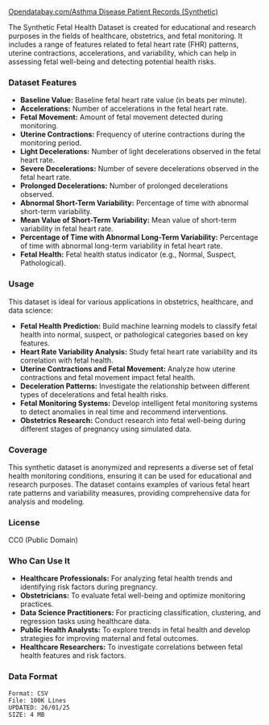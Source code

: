 [Opendatabay.com/Asthma Disease Patient Records (Synthetic)](https://opendatabay.com/collections/74c18111-3070-466e-9d37-c4ec398b3b15)


The Synthetic Fetal Health Dataset is created for educational and research purposes in the fields of healthcare, obstetrics, and fetal monitoring. It includes a range of features related to fetal heart rate (FHR) patterns, uterine contractions, accelerations, and variability, which can help in assessing fetal well-being and detecting potential health risks.

### Dataset Features
- **Baseline Value:** Baseline fetal heart rate value (in beats per minute).
- **Accelerations:** Number of accelerations in the fetal heart rate.
- **Fetal Movement:** Amount of fetal movement detected during monitoring.
- **Uterine Contractions:** Frequency of uterine contractions during the monitoring period.
- **Light Decelerations:** Number of light decelerations observed in the fetal heart rate.
- **Severe Decelerations:** Number of severe decelerations observed in the fetal heart rate.
- **Prolonged Decelerations:** Number of prolonged decelerations observed.
- **Abnormal Short-Term Variability:** Percentage of time with abnormal short-term variability.
- **Mean Value of Short-Term Variability:** Mean value of short-term variability in fetal heart rate.
- **Percentage of Time with Abnormal Long-Term Variability:** Percentage of time with abnormal long-term variability in fetal heart rate.
- **Fetal Health:** Fetal health status indicator (e.g., Normal, Suspect, Pathological).

### Usage
This dataset is ideal for various applications in obstetrics, healthcare, and data science:

- **Fetal Health Prediction:** Build machine learning models to classify fetal health into normal, suspect, or pathological categories based on key features.
- **Heart Rate Variability Analysis:** Study fetal heart rate variability and its correlation with fetal health.
- **Uterine Contractions and Fetal Movement:** Analyze how uterine contractions and fetal movement impact fetal health.
- **Deceleration Patterns:** Investigate the relationship between different types of decelerations and fetal health risks.
- **Fetal Monitoring Systems:** Develop intelligent fetal monitoring systems to detect anomalies in real time and recommend interventions.
- **Obstetrics Research:** Conduct research into fetal well-being during different stages of pregnancy using simulated data.
### Coverage
This synthetic dataset is anonymized and represents a diverse set of fetal health monitoring conditions, ensuring it can be used for educational and research purposes. The dataset contains examples of various fetal heart rate patterns and variability measures, providing comprehensive data for analysis and modeling.

### License
CC0 (Public Domain)

### Who Can Use It
- **Healthcare Professionals:** For analyzing fetal health trends and identifying risk factors during pregnancy.
- **Obstetricians:** To evaluate fetal well-being and optimize monitoring practices.
- **Data Science Practitioners:** For practicing classification, clustering, and regression tasks using healthcare data.
- **Public Health Analysts:** To explore trends in fetal health and develop strategies for improving maternal and fetal outcomes.
- **Healthcare Researchers:** To investigate correlations between fetal health features and risk factors.



### Data Format
```
Format: CSV
File: 100K Lines
UPDATED: 26/01/25
SIZE: 4 MB
```